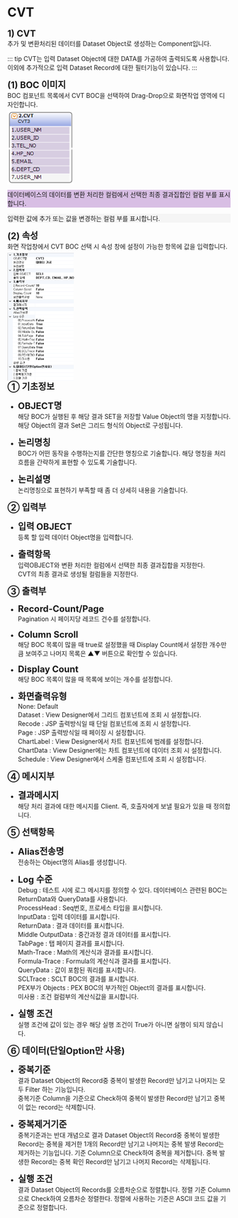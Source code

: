 # CVT

<!-- CVT-->
<b style="font-size: 20px">1) CVT</b><br/>
추가 및 변환처리된 데이터를 Dataset Object로 생성하는 Component입니다.
<!-- Remark -->
::: tip <Badge type="tip" text="Remark" vertical="middle" /> 
  CVT는 입력 Dataset Object에 대한 DATA를 가공하여 출력되도록 사용합니다. <br/>
  이외에 추가적으로 입력 Dataset Record에 대한 필터기능이 있습니다.
:::
<!-- -->

<b style="font-size: 20px">(1) BOC 이미지</b><br/>
BOC 컴포넌트 목록에서 CVT BOC을 선택하여 Drag-Drop으로 화면작업 영역에 디자인합니다. <br/>
<img src="../../.vuepress\public\documentation\service-model\BOC\ChangeBOC\CVTBoc.png" style="position: relative;top: 5px; width:150px;"> <br/>
<p style="background-color: rgb(216, 190, 228);">데이터베이스의 데이터를 변환 처리한 컬럼에서 선택한 최종 결과집합인 컬럼 부를 표시합니다.</p>
<p style="background-color: rgb(245, 245, 245);">입력한 값에 추가 또는 값을 변경하는 컬럼 부를 표시합니다.</p>

<b style="font-size: 20px">(2) 속성</b><br/>
화면 작업창에서 CVT BOC 선택 시 속성 창에 설정이 가능한 항목에 값을 입력합니다. <br/>
<img src="../../.vuepress\public\documentation\service-model\BOC\ChangeBOC\Property(2).png" style="position: relative;top: 5px; width:150px;"> <br/>
<b style="font-size: 20px">➀ 기초정보 </b><br/>
- <b style="font-size: 20px">OBJECT명 </b><br/>
해당 BOC가 실행된 후 해당 결과 SET을 저장할 Value Object의 명을 지정합니다. 해당 Object의 결과 Set은 그리드 형식의 Object로 구성됩니다.<br/>

- <b style="font-size: 20px">논리명칭 </b><br/>
BOC가 어떤 동작을 수행하는지를 간단한 명칭으로 기술합니다. 해당 명칭을 처리 흐름을 간략하게 표현할 수 있도록 기술합니다.<br/>

- <b style="font-size: 20px">논리설명 </b><br/>
논리명칭으로 표현하기 부족할 때 좀 더 상세히 내용을 기술합니다.

<b style="font-size: 20px">➁ 입력부</b><br/>
- <b style="font-size: 20px">입력 OBJECT </b><br/>
등록 할 입력 데이터 Object명을 입력합니다.

- <b style="font-size: 20px">출력항목 </b><br/>
입력OBJECT와 변환 처리한 컬럼에서 선택한 최종 결과집합을 지정한다. <br/>
CVT의 최종 결과로 생성될 컬럼들을 지정한다.

<b style="font-size: 20px">➂ 출력부</b><br/>
- <b style="font-size: 20px">Record-Count/Page </b><br/>
Pagination 시 페이지당 레코드 건수를 설정합니다.

- <b style="font-size: 20px">Column Scroll </b><br/>
해당 BOC 목록이 많을 때 true로 설정했을 때 Display Count에서 설정한 개수만큼 보여주고 나머지 목록은 ▲▼ 버튼으로 확인할 수 있습니다.

- <b style="font-size: 20px">Display Count </b><br/>
해당 BOC 목록이 많을 때 목록에 보이는 개수를 설정합니다.

- <b style="font-size: 20px">화면출력유형 </b><br/>
None: Default<br/>
Dataset : View Designer에서 그리드 컴포넌트에 조회 시 설정합니다. <br/>
Recode : JSP 출력방식일 때 단일 컴포넌트에 조회 시 설정합니다. <br/>
Page : JSP 출력방식일 때 페이징 시 설정합니다.<br/>
ChartLabel : View Designer에서 차트 컴포넌트에 범례를 설정합니다.<br/>
ChartData : View Designer에는 차트 컴포넌트에 데이터 조회 시 설정합니다. <br/>
Schedule : View Designer에서 스케줄 컴포넌트에 조회 시 설정합니다.<br/>

<b style="font-size: 20px">➃ 메시지부</b><br/>
- <b style="font-size: 20px">결과메시지 </b><br/>
해당 처리 결과에 대한 메시지를 Client. 즉, 호출자에게 보낼 필요가 있을 때 정의합니다.

<b style="font-size: 20px">➄ 선택항목</b><br/>
- <b style="font-size: 20px">Alias전송명 </b><br/>
전송하는 Object명의 Alias를 생성합니다.

- <b style="font-size: 20px">Log 수준 </b><br/>
Debug : 테스트 시에 로그 메시지를 정의할 수 있다. 데이터베이스 관련된 BOC는 ReturnData와 QueryData를 사용합니다.<br/>
ProcessHead : Seq번호, 프로세스 타입을 표시합니다.<br/>
InputData : 입력 데이터를 표시합니다.<br/>
ReturnData : 결과 데이터를 표시합니다.<br/>
Middle OutputData : 중간과정 결과 데이터를 표시합니다.<br/>
TabPage : 탭 페이지 결과를 표시합니다.<br/>
Math-Trace : Math의 계산식과 결과를 표시합니다.<br/>
Formula-Trace : Formula의 계산식과 결과를 표시합니다.<br/>
QueryData : 값이 포함된 쿼리를 표시합니다.<br/>
SCLTrace : SCLT BOC의 결과를 표시합니다.<br/>
PEX부가 Objects : PEX BOC의 부가적인 Object의 결과를 표시합니다.<br/>
미사용 : 조건 컬럼부의 계산식값을 표시합니다.<br/>

- <b style="font-size: 20px">실행 조건 </b><br/>
실행 조건에 값이 있는 경우 해당 실행 조건이 True가 아니면 실행이 되지 않습니다.

<b style="font-size: 20px">➅ 데이터(단일Option만 사용)</b><br/>
- <b style="font-size: 20px">중복기준 </b><br/>
결과 Dataset Object의 Record중 중복이 발생한 Record만 남기고 나머지는 모두 Filter 하는 기능입니다. <br/>
중복기준 Column을 기준으로 Check하여 중복이 발생한 Record만 남기고 중복이 없는 record는 삭제합니다.

- <b style="font-size: 20px">중복제거기준 </b><br/>
중복기준과는 반대 개념으로 결과 Dataset Object의 Record중 중복이 발생한 Record는 중복을 제거한 1개의 Record만 남기고 나머지는 중복 발생 Record는 제거하는 기능입니다. 기준 Column으로 Check하여 중복을 제거합니다.
중복 발생한 Record는 중복 확인 Record만 남기고 나머지 Record는 삭제됩니다.

- <b style="font-size: 20px">실행 조건 </b><br/>
결과 Dataset Object의 Records를 오름차순으로 정렬합니다. 정렬 기준 Column으로 Check하여 오름차순 정렬한다. 정렬에 사용하는 기준은 ASCII 코드 값을 기준으로 정렬합니다.